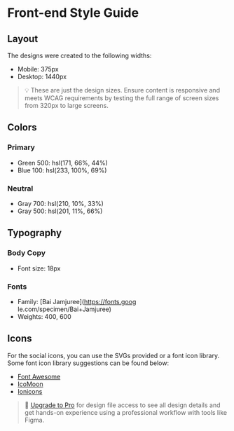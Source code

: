 # Front-end Style Guide

## Layout

The designs were created to the following widths:

- Mobile: 375px
- Desktop: 1440px

> 💡 These are just the design sizes. Ensure content is responsive and meets WCAG requirements by testing the full range of screen sizes from 320px to large screens.

## Colors

### Primary

- Green 500: hsl(171, 66%, 44%)
- Blue 100: hsl(233, 100%, 69%)

### Neutral

- Gray 700: hsl(210, 10%, 33%)
- Gray 500: hsl(201, 11%, 66%)

## Typography

### Body Copy

- Font size: 18px

### Fonts

- Family: [Bai Jamjuree](https://fonts.goog le.com/specimen/Bai+Jamjuree)
- Weights: 400, 600

## Icons

For the social icons, you can use the SVGs provided or a font icon library. Some font icon library suggestions can be found below:

- [Font Awesome](https://fontawesome.com)
- [IcoMoon](https://icomoon.io)
- [Ionicons](https://ionicons.com)

> 💎 [Upgrade to Pro](https://www.frontendmentor.io/pro?ref=style-guide) for design file access to see all design details and get hands-on experience using a professional workflow with tools like Figma.
